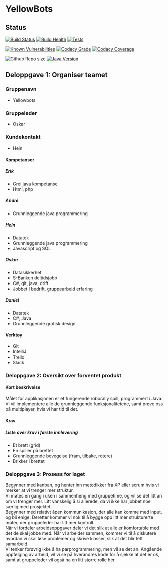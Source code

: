 ﻿# YellowBots

## Status
[![Build Status](https://img.shields.io/jenkins/s/http/build.raknoel.no/job/RoboRally.svg?style=flat-square&logo=buffer)](http://build.raknoel.no/job/RoboRally/)
[![Build Health](https://img.shields.io/badge/dynamic/json.svg?label=Build%20Health&url=http%3A%2F%2Fbuild.raknoel.no%2Fjob%2FRoboRally%2Fapi%2Fjson&query=%24.healthReport%5B1%5D.score&colorB=blue&style=flat-square&logo=twoo&suffix=%)](http://build.raknoel.no/job/RoboRally/)
[![Tests](https://img.shields.io/jenkins/t/http/build.raknoel.no/job/RoboRally.svg?style=flat-square&logo=jekyll)](http://build.raknoel.no/job/RoboRally/lastCompletedBuild/testReport/)

[![Known Vulnerabilities](https://snyk.io/test/github/inf112-v19/YellowBots/badge.svg?style=flat-square&targetFile=pom.xml)](https://snyk.io/test/github/inf112-v19/YellowBots?targetFile=pom.xml)
[![Codacy Grade](https://api.codacy.com/project/badge/Grade/84a8bbe98cb344748204171a5b003e6d?style=flat-square)](https://www.codacy.com/app/YellowBots/YellowBots?utm_source=github.com&amp;utm_medium=referral&amp;utm_content=inf112-v19/YellowBots&amp;utm_campaign=Badge_Grade)
[![Codacy Coverage](https://api.codacy.com/project/badge/Coverage/84a8bbe98cb344748204171a5b003e6d)](https://www.codacy.com/app/YellowBots/YellowBots?utm_source=github.com&utm_medium=referral&utm_content=inf112-v19/YellowBots&utm_campaign=Badge_Coverage)

![Github Repo size](https://img.shields.io/github/repo-size/inf112-v19/YellowBots.svg?style=flat-square&logo=GitHub)
[![Java Version](https://img.shields.io/badge/Java_Version-11-blue.svg?style=flat-square&logo=Java)](https://www.oracle.com/technetwork/java/javase/downloads/jdk8-downloads-2133151.html)

## Deloppgave 1: Organiser teamet
### Gruppenavn
  * Yellowbots

### Gruppeleder
  * Oskar

### Kundekontakt 
  * Hein

#### Kompetanser
##### Erik
  * Grei java kompetanse
  * Html, php
##### André
  * Grunnleggende java programmering
##### Hein
  * Datatek
  * Grunnleggende java programmering
  * Javascript og SQL
##### Oskar
  * Datasikkerhet
  * S-Banken deltidsjobb
  * C#, git, java, drift
  * Jobbet I bedrift, gruppearbeid erfaring
##### Daniel
  * Datatek
  * C#, Java
  * Grunnleggende grafisk design

#### Verktøy
  * Git
  * IntelliJ
  * Trello
  * Slack

### Deloppgave 2: Oversikt over forventet produkt
#### Kort beskrivelse
Målet for applikasjonen er et fungerende roborally spill, programmert i Java. Vi vil implementere alle de grunnleggende funksjonalitetene, samt prøve oss på multiplayer, hvis vi har tid til det. 

#### Krav

##### Liste over krav i første innlevering
  * Et brett (grid)
  * En spiller på brettet
  * Grunnleggende bevegelse (fram, tilbake, rotere)
  * Brikker i brettet

### Deloppgave 3: Prosess for laget
Begynner med kanban, og henter inn metodikker fra XP eller scrum hvis vi merker at vi trenger mer struktur.  
Vi møtes en gang i uken i sammenheng med gruppetime, og vil se det litt an om vi trenger mer. Litt
vanskelig å si allerede, da vi ikke har jobbet noe særlig med prosjektet.  
Begynner med relativt åpen kommunikasjon, der alle kan komme med input, og bli enige. Deretter kommer vi nok til å bygge opp
litt mer strukturerte møter, der gruppeleder har litt mer kontroll.  
Når vi fordeler arbeidsoppgaver deler vi det slik at alle er komfortable med det de skal jobbe med. 
Når vi arbeider sammen, kommer vi til å diskutere hvordan vi skal løse problemer og skrive klasser,
slik at det blir tett samarbeid.  
Vi tenker forøvrig ikke å ha parprogrammering, men vil se det an.
Angående oppfølging av arbeid, vil vi se på hverandres kode for å sjekke at det er ok, samt at gruppeleder
vil også ha en litt større rolle her.